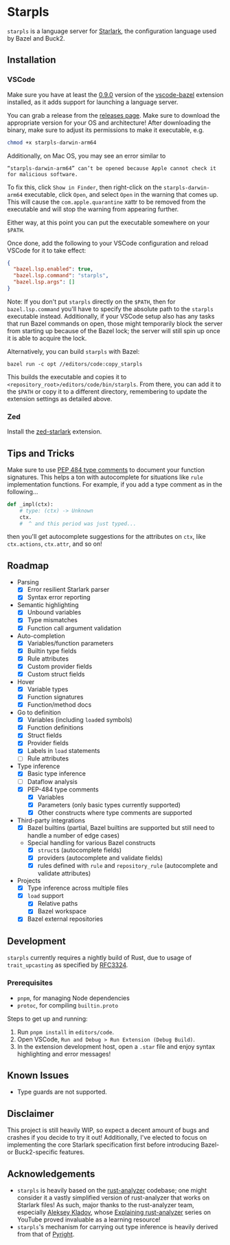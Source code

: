 # Starpls
`starpls` is a language server for [Starlark](https://github.com/bazelbuild/starlark), the configuration language used by Bazel and Buck2.

## Installation

### VSCode

Make sure you have at least the [0.9.0](https://github.com/bazelbuild/vscode-bazel/releases/tag/0.9.0) version of the [vscode-bazel](https://github.com/bazelbuild/vscode-bazel) extension installed, as it adds support for launching a language server.

You can grab a release from the [releases page](https://github.com/withered-magic/starpls/releases). Make sure to download the appropriate version for your OS and architecture! After downloading the binary, make sure to adjust its permissions to make it executable, e.g.

```sh
chmod +x starpls-darwin-arm64
```

Additionally, on Mac OS, you may see an error similar to

```
“starpls-darwin-arm64” can’t be opened because Apple cannot check it for malicious software.
```

To fix this, click `Show in Finder`, then right-click on the `starpls-darwin-arm64` executable, click `Open`, and select `Open` in the warning that comes up. This will cause the `com.apple.quarantine` xattr to be removed from the executable and will stop the warning from appearing further.

Either way, at this point you can put the executable somewhere on your `$PATH`.

Once done, add the following to your VSCode configuration and reload VSCode for it to take effect:

```json
{
  "bazel.lsp.enabled": true,
  "bazel.lsp.command": "starpls",
  "bazel.lsp.args": []
}
```

Note: If you don't put `starpls` directly on the `$PATH`, then for `bazel.lsp.command` you'll have to specify the absolute path to the `starpls` executable instead. Additionally, if your VSCode setup also has any tasks that run Bazel commands on open, those might temporarily block the server from starting up because of the Bazel lock; the server will still spin up once it is able to acquire the lock.

Alternatively, you can build `starpls` with Bazel:

```
bazel run -c opt //editors/code:copy_starpls
```

This builds the executable and copies it to `<repository_root>/editors/code/bin/starpls`. From there, you can add it to the `$PATH` or copy it to a different directory, remembering to update the extension settings as detailed above.

### Zed

Install the [zed-starlark](https://github.com/zaucy/zed-starlark) extension.

## Tips and Tricks

Make sure to use [PEP 484 type comments](https://peps.python.org/pep-0484/#type-comments) to document your function signatures. This helps a ton with autocomplete for situations like `rule` implementation functions. For example, if you add a type comment as in the following...

```python
def _impl(ctx):
    # type: (ctx) -> Unknown
    ctx.
    #  ^ and this period was just typed... 
```

then you'll get autocomplete suggestions for the attributes on `ctx`, like `ctx.actions`, `ctx.attr`, and so on!

## Roadmap

- Parsing
    - [x] Error resilient Starlark parser
    - [x] Syntax error reporting
- Semantic highlighting
    - [x] Unbound variables
    - [x] Type mismatches
    - [x] Function call argument validation
- Auto-completion
    - [x] Variables/function parameters
    - [x] Builtin type fields
    - [x] Rule attributes
    - [x] Custom provider fields
    - [x] Custom struct fields
- Hover
    - [x] Variable types
    - [x] Function signatures
    - [x] Function/method docs
- Go to definition
    - [x] Variables (including `load`ed symbols)
    - [x] Function definitions
    - [x] Struct fields
    - [x] Provider fields
    - [x] Labels in `load` statements
    - [ ] Rule attributes
- Type inference
    - [x] Basic type inference
    - [ ] Dataflow analysis
    - [x] PEP-484 type comments
        - [x] Variables
        - [x] Parameters (only basic types currently supported)
        - [x] Other constructs where type comments are supported
- Third-party integrations
    - [x] Bazel builtins (partial, Bazel builtins are supported but still need to handle a number of edge cases)
    - Special handling for various Bazel constructs
        - [x] `struct`s (autocomplete fields)
        - [x] providers (autocomplete and validate fields)
        - [x] rules defined with `rule` and `repository_rule` (autocomplete and validate attributes)
- Projects
    - [x] Type inference across multiple files
    - [x] `load` support
        - [x] Relative paths
        - [x] Bazel workspace
    - [x] Bazel external repositories

## Development

`starpls` currently requires a nightly build of Rust, due to usage of `trait_upcasting` as specified by [RFC3324](https://rust-lang.github.io/rfcs/3324-dyn-upcasting.html).

### Prerequisites

- `pnpm`, for managing Node dependencies
- `protoc`, for compiling `builtin.proto`

Steps to get up and running:
1. Run `pnpm install` in `editors/code`.
2. Open VSCode, `Run and Debug > Run Extension (Debug Build)`.
3. In the extension development host, open a `.star` file and enjoy syntax highlighting and error messages!

## Known Issues

- Type guards are not supported.

## Disclaimer

This project is still heavily WIP, so expect a decent amount of bugs and crashes if you decide to try it out! Additionally, I've elected to focus on implementing the core Starlark specification first before introducing Bazel- or Buck2-specific features.

## Acknowledgements

- `starpls` is heavily based on the [rust-analyzer](https://github.com/rust-lang/rust-analyzer/tree/master) codebase; one might consider it a vastly simplified version of rust-analyzer that works on Starlark files! As such, major thanks to the rust-analyzer team, especially [Aleksey Kladov](https://matklad.github.io/), whose [Explaining rust-analyzer](https://www.youtube.com/playlist?list=PLhb66M_x9UmrqXhQuIpWC5VgTdrGxMx3y) series on YouTube proved invaluable as a learning resource!
- `starpls`'s mechanism for carrying out type inference is heavily derived from that of [Pyright](https://github.com/microsoft/pyright).
